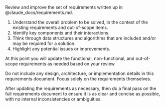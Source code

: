 Review and improve the set of requirements written up in @claude_docs/requirements.md.

1. Understand the overall problem to be solved, in the context of the existing requirements and out-of-scope items.
2. Identify key components and their interactions.
3. Think through data structures and algorithms that are included and/or may be required for a solution.
4. Highlight any potential issues or improvements.

At this point you will update the functional, non-functional, and out-of-scope requirements as needed based on your review.

Do not include any design, architecture, or implementation details in this requirements document. Focus solely on the requirements themselves.

After updating the requirements as necessary, then do a final pass on the full requirements document to ensure it is as clear and concise as possible, with no internal inconsistencies or ambiguities.
